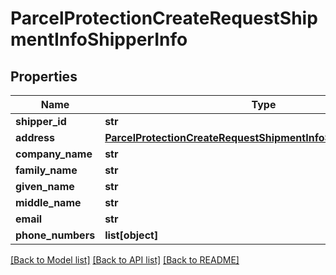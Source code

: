 # ParcelProtectionCreateRequestShipmentInfoShipperInfo

## Properties
Name | Type | Description | Notes
------------ | ------------- | ------------- | -------------
**shipper_id** | **str** |  | [optional] 
**address** | [**ParcelProtectionCreateRequestShipmentInfoShipperInfoAddress**](ParcelProtectionCreateRequestShipmentInfoShipperInfoAddress.md) |  | [optional] 
**company_name** | **str** |  | [optional] 
**family_name** | **str** |  | [optional] 
**given_name** | **str** |  | [optional] 
**middle_name** | **str** |  | [optional] 
**email** | **str** |  | [optional] 
**phone_numbers** | **list[object]** |  | [optional] 

[[Back to Model list]](../README.md#documentation-for-models) [[Back to API list]](../README.md#documentation-for-api-endpoints) [[Back to README]](../README.md)


